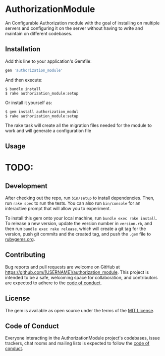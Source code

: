 # AuthorizationModule

An Configurable Authorization module with the goal of installing on multiple servers and configuring it on the server
without having to write and maintain on different codebases.

## Installation

Add this line to your application's Gemfile:

```ruby
gem 'authorization_module'
```

And then execute:

    $ bundle install
    $ rake authorization_module:setup

Or install it yourself as:

    $ gem install authorization_modul
    $ rake authorization_module:setup

The rake task will create all the migration files needed for the module to work and will generate a configuration file
## Usage
# TODO:

## Development

After checking out the repo, run `bin/setup` to install dependencies. Then, run `rake spec` to run the tests. You can also run `bin/console` for an interactive prompt that will allow you to experiment.

To install this gem onto your local machine, run `bundle exec rake install`. To release a new version, update the version number in `version.rb`, and then run `bundle exec rake release`, which will create a git tag for the version, push git commits and the created tag, and push the `.gem` file to [rubygems.org](https://rubygems.org).

## Contributing

Bug reports and pull requests are welcome on GitHub at https://github.com/[USERNAME]/authorization_module. This project is intended to be a safe, welcoming space for collaboration, and contributors are expected to adhere to the [code of conduct](https://github.com/[USERNAME]/authorization_module/blob/master/CODE_OF_CONDUCT.md).

## License

The gem is available as open source under the terms of the [MIT License](https://opensource.org/licenses/MIT).

## Code of Conduct

Everyone interacting in the AuthorizationModule project's codebases, issue trackers, chat rooms and mailing lists is expected to follow the [code of conduct](https://github.com/[USERNAME]/authorization_module/blob/master/CODE_OF_CONDUCT.md).
